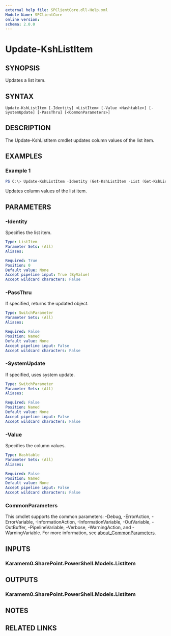 ```yaml
---
external help file: SPClientCore.dll-Help.xml
Module Name: SPClientCore
online version:
schema: 2.0.0
---
```


# Update-KshListItem

## SYNOPSIS
Updates a list item.

## SYNTAX

```
Update-KshListItem [-Identity] <ListItem> [-Value <Hashtable>] [-SystemUpdate] [-PassThru] [<CommonParameters>]
```

## DESCRIPTION
The Update-KshListItem cmdlet updates column values of the list item.

## EXAMPLES

### Example 1
```powershell
PS C:\> Update-KshListItem -Identity (Get-KshListItem -List (Get-KshList -ListTitle 'Announcements') -ItemId 1) -Value @{ 'Title' = 'A Happy New Year' }
```

Updates column values of the list item.

## PARAMETERS

### -Identity
Specifies the list item.

```yaml
Type: ListItem
Parameter Sets: (All)
Aliases:

Required: True
Position: 0
Default value: None
Accept pipeline input: True (ByValue)
Accept wildcard characters: False
```

### -PassThru
If specified, returns the updated object.

```yaml
Type: SwitchParameter
Parameter Sets: (All)
Aliases:

Required: False
Position: Named
Default value: None
Accept pipeline input: False
Accept wildcard characters: False
```

### -SystemUpdate
If specified, uses system update.

```yaml
Type: SwitchParameter
Parameter Sets: (All)
Aliases:

Required: False
Position: Named
Default value: None
Accept pipeline input: False
Accept wildcard characters: False
```

### -Value
Specifies the column values.

```yaml
Type: Hashtable
Parameter Sets: (All)
Aliases:

Required: False
Position: Named
Default value: None
Accept pipeline input: False
Accept wildcard characters: False
```

### CommonParameters
This cmdlet supports the common parameters: -Debug, -ErrorAction, -ErrorVariable, -InformationAction, -InformationVariable, -OutVariable, -OutBuffer, -PipelineVariable, -Verbose, -WarningAction, and -WarningVariable. For more information, see [about_CommonParameters](http://go.microsoft.com/fwlink/?LinkID=113216).

## INPUTS

### Karamem0.SharePoint.PowerShell.Models.ListItem

## OUTPUTS

### Karamem0.SharePoint.PowerShell.Models.ListItem

## NOTES

## RELATED LINKS

